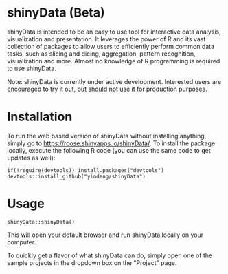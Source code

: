 shinyData (Beta)
=========

shinyData is intended to be an easy to use tool for interactive data analysis, visualization and presentation.
  It leverages the power of R and its vast collection of packages to allow users to efficiently perform common
  data tasks, such as slicing and dicing, aggregation, pattern recognition, visualization and more.
  Almost no knowledge of R programming is required to use shinyData.
  
  Note: shinyData is currently under active development. Interested users are encouraged to try it out, but should not 
  use it for production purposes.

# Installation
To run the web based version of shinyData without installing anything, simply go to https://roose.shinyapps.io/shinyData/. 
To install the package locally, execute the following R code (you can use the same code to get updates as well): 
```
if(!require(devtools)) install.packages("devtools")
devtools::install_github("yindeng/shinyData")
```

# Usage
```
shinyData::shinyData()
```
This will open your default browser and run shinyData locally on your computer.

To quickly get a flavor of what shinyData can do, simply open one of the sample projects in the dropdown box on the "Project" page.


